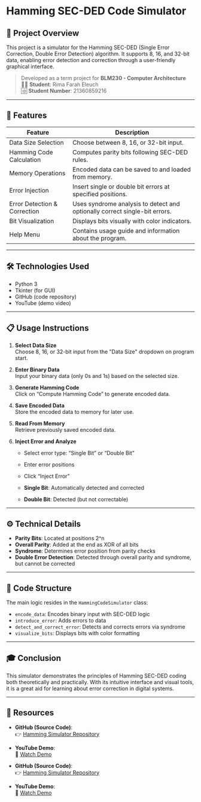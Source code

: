 # Hamming SEC-DED Code Simulator

## 📌 Project Overview

This project is a simulator for the Hamming SEC-DED (Single Error Correction, Double Error Detection) algorithm. It supports 8, 16, and 32-bit data, enabling error detection and correction through a user-friendly graphical interface.

> Developed as a term project for **BLM230 - Computer Architecture**  
> 🧑‍🎓 **Student**: Rima Farah Eleuch  
> 🆔 **Student Number**: 21360859216

---

## 🚀 Features

| Feature                       | Description                                                                 |
|------------------------------|-----------------------------------------------------------------------------|
| Data Size Selection          | Choose between 8, 16, or 32-bit input.                                      |
| Hamming Code Calculation     | Computes parity bits following SEC-DED rules.                               |
| Memory Operations            | Encoded data can be saved to and loaded from memory.                        |
| Error Injection              | Insert single or double bit errors at specified positions.                  |
| Error Detection & Correction | Uses syndrome analysis to detect and optionally correct single-bit errors. |
| Bit Visualization            | Displays bits visually with color indicators.                               |
| Help Menu                    | Contains usage guide and information about the program.                     |

---

## 🛠️ Technologies Used

- Python 3
- Tkinter (for GUI)
- GitHub (code repository)
- YouTube (demo video)

---

## 📋 Usage Instructions

1. **Select Data Size**  
   Choose 8, 16, or 32-bit input from the "Data Size" dropdown on program start.

2. **Enter Binary Data**  
   Input your binary data (only 0s and 1s) based on the selected size.

3. **Generate Hamming Code**  
   Click on “Compute Hamming Code” to generate encoded data.

4. **Save Encoded Data**  
   Store the encoded data to memory for later use.

5. **Read From Memory**  
   Retrieve previously saved encoded data.

6. **Inject Error and Analyze**  
   - Select error type: “Single Bit” or “Double Bit”
   - Enter error positions
   - Click “Inject Error”

   - **Single Bit**: Automatically detected and corrected  
   - **Double Bit**: Detected (but not correctable)

---

## ⚙️ Technical Details

- **Parity Bits**: Located at positions 2^n
- **Overall Parity**: Added at the end as XOR of all bits
- **Syndrome**: Determines error position from parity checks
- **Double Error Detection**: Detected through overall parity and syndrome, but cannot be corrected

---

## 🧱 Code Structure

The main logic resides in the `HammingCodeSimulator` class:

- `encode_data`: Encodes binary input with SEC-DED logic
- `introduce_error`: Adds errors to data
- `detect_and_correct_error`: Detects and corrects errors via syndrome
- `visualize_bits`: Displays bits with color formatting

---

## 🎓 Conclusion

This simulator demonstrates the principles of Hamming SEC-DED coding both theoretically and practically. With its intuitive interface and visual tools, it is a great aid for learning about error correction in digital systems.

---

## 🔗 Resources

- **GitHub (Source Code)**:  
  👉 [Hamming Simulator Repository](https://github.com/kullaniciadi/hamming-simulator)

- **YouTube Demo**:  
  🎥 [Watch Demo](https://youtube.com/watch?v=demo_link)

 
- **GitHub (Source Code)**:  
  👉 [Hamming Simulator Repository](https://github.com/kullaniciadi/hamming-simulator)

- **YouTube Demo**:  
  🎥 [Watch Demo](https://youtube.com/watch?v=demo_link)
